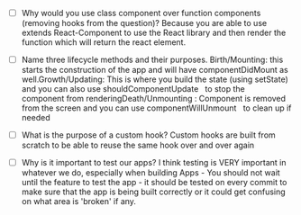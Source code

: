 - [ ] Why would you use class component over function components (removing hooks from the question)?
      Because you are able to use extends React-Component to use the React library and then render the function which will return the react element.

* [ ] Name three lifecycle methods and their purposes.
      Birth/Mounting: this starts the construction of the app and will have componentDidMount as well.Growth/Updating: This is where you build the state (using setState) and you can also use shouldComponentUpdate   to stop the component from renderingDeath/Unmounting : Component is removed from the screen and you can use componentWillUnmount   to clean up if needed

- [ ] What is the purpose of a custom hook?
      Custom hooks are built from scratch to be able to reuse the same hook over and over again

* [ ] Why is it important to test our apps?
      I think testing is VERY important in whatever we do, especially when building Apps - You should not wait until the feature to test the app - it should be tested on every commit to make sure that the app is being built correctly or it could get confusing on what area is 'broken' if any.
